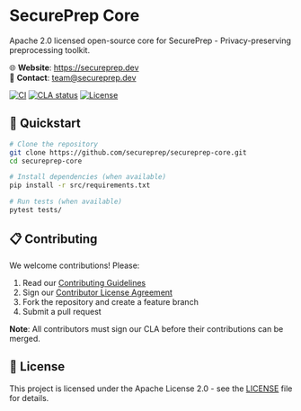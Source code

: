 # SecurePrep Core

Apache 2.0 licensed open-source core for SecurePrep - Privacy-preserving preprocessing toolkit.

🌐 **Website**: https://secureprep.dev  
📧 **Contact**: team@secureprep.dev

[![CI](https://github.com/secureprep/secureprep-core/actions/workflows/ci.yml/badge.svg)](https://github.com/secureprep/secureprep-core/actions/workflows/ci.yml)
[![CLA status](https://cla-assistant.io/repos/secureprep/secureprep-core/badge.svg)](https://cla-assistant.io/secureprep/secureprep-core)
[![License](https://img.shields.io/badge/License-Apache%202.0-blue.svg)](https://opensource.org/licenses/Apache-2.0)

## 🚀 Quickstart

```bash
# Clone the repository
git clone https://github.com/secureprep/secureprep-core.git
cd secureprep-core

# Install dependencies (when available)
pip install -r src/requirements.txt

# Run tests (when available)  
pytest tests/
```

## 📋 Contributing

We welcome contributions! Please:

1. Read our [Contributing Guidelines](CONTRIBUTING.md)
2. Sign our [Contributor License Agreement](CLA.md)
3. Fork the repository and create a feature branch
4. Submit a pull request

**Note**: All contributors must sign our CLA before their contributions can be merged.

## 📄 License

This project is licensed under the Apache License 2.0 - see the [LICENSE](LICENSE) file for details.

